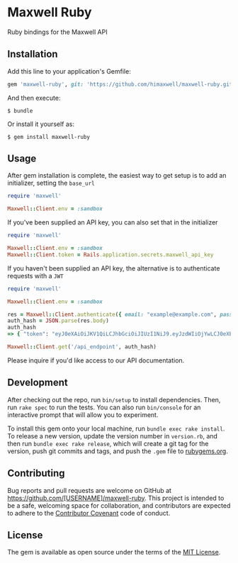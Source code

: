 # Maxwell Ruby

Ruby bindings for the Maxwell API

## Installation

Add this line to your application's Gemfile:

```ruby
gem 'maxwell-ruby', git: 'https://github.com/himaxwell/maxwell-ruby.git'
```

And then execute:

    $ bundle

Or install it yourself as:

    $ gem install maxwell-ruby

## Usage

After gem installation is complete, the easiest way to get setup is to add an initializer, setting the `base_url`

```ruby
require 'maxwell'

Maxwell::Client.env = :sandbox
```

If you've been supplied an API key, you can also set that in the initializer

```ruby
require 'maxwell'

Maxwell::Client.env = :sandbox
Maxwell::Client.token = Rails.application.secrets.maxwell_api_key
```

If you haven't been supplied an API key, the alternative is to authenticate requests with a `JWT`

```ruby
require 'maxwell'

Maxwell::Client.env = :sandbox

res = Maxwell::Client.authenticate({ email: "example@example.com", password: 'password' })
auth_hash = JSON.parse(res.body)
auth_hash
=> { "token": "eyJ0eXAiOiJKV1QiLCJhbGciOiJIUzI1NiJ9.eyJzdWIiOjYwLCJ0eXBlIjoiVXNlciIsImV4cCI6MTQ5MzE0OTg1OX0.guHsHyN0wETey_8mXOUfRRPsdcYLduk1bVPqk0hNbvE" }

Maxwell::Client.get('/api_endpoint', auth_hash)
```

Please inquire if you'd like access to our API documentation.

## Development

After checking out the repo, run `bin/setup` to install dependencies. Then, run `rake spec` to run the tests. You can also run `bin/console` for an interactive prompt that will allow you to experiment.

To install this gem onto your local machine, run `bundle exec rake install`. To release a new version, update the version number in `version.rb`, and then run `bundle exec rake release`, which will create a git tag for the version, push git commits and tags, and push the `.gem` file to [rubygems.org](https://rubygems.org).

## Contributing

Bug reports and pull requests are welcome on GitHub at https://github.com/[USERNAME]/maxwell-ruby. This project is intended to be a safe, welcoming space for collaboration, and contributors are expected to adhere to the [Contributor Covenant](http://contributor-covenant.org) code of conduct.


## License

The gem is available as open source under the terms of the [MIT License](http://opensource.org/licenses/MIT).

